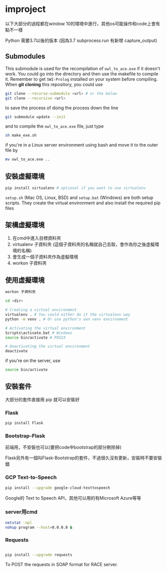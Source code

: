 # improject
以下大部分的過程都在window 10的環境中進行，其他os可能操作和code上會有點不一樣

Python 需要3.7以後的版本 (因為3.7 subprocess.run 有新增 capture_output)

## Submodules <owl-verbalizer>

This submodule is used for the recompilation of `owl_to_ace.exe` if it doesn't work. You could go into the directory and then use the makefile to compile it. Remember to get `SWI-Prolog` installed on your system before compiling. When **git cloning** this repository, you could use

```bash
git clone --recurse-submodule <url> # or the below
git clone --recursive <url>
```

to save the process of doing the process down the line

```bash
git submodule update --init
```

and to compile the `owl_to_ace.exe` file, just type

```bash
sh make_exe.sh
```

if you're in a Linux server environment using bash and move it to the outer file by

```bash
mv owl_to_ace.exe ..
```

## 安裝虛擬環境

```bash
pip install virtualenv # optional if you want to use virtualenv
```

`setup.sh` (Mac OS, Linux, BSD) and `setup.bat` (Windows) are both setup scripts. They create the virtual environment and also install the required pip files

## 架構虛擬環境

1. 在cmd中進入目標資料夾
2. virtualenv 子資料夾 (這個子資料夾的名稱就自己去取，會作為你之後虛擬環境的名稱)
3. 會生成一個子資料夾作為虛擬環境
4. workon 子資料夾

## 使用虛擬環境

```bash
workon 子資料夾

cd <dir>

# Creating a virtual environment
virtualenv . # You could either do it the virtualenv way
python -m venv . # Or use python's own venv environment

# Activating the virtual environment
Scripts\activate.bat # Windows
source bin/activate # POSIX

# Deactivating the virtual environment
deactivate
```

if you're on the server, use

```bash
source bin/activate
```

## 安裝套件

大部分的套件直接用 pip 就可以安裝好

### Flask 

```bash
pip install Flask 
```

### Bootstrap-Flask

前端用，不安裝也可以(要把code中bootstrap的部分刪除掉)

Flask另外有一個叫Flask-Bootstrap的套件，不過很久沒有更新，安裝時不要安裝錯

### GCP Text-to-Speech

```bash
pip install --upgrade google-cloud-texttospeech
```
 
Google的 Text to Speech API，其他可以用的有Microsoft Azure等等

### server用cmd

```bash
netstat -npl
nohup program --host=0.0.0.0 &
```
### Requests

```bash

pip install --upgrade requests

```

To POST the requests in SOAP format for RACE server. 

